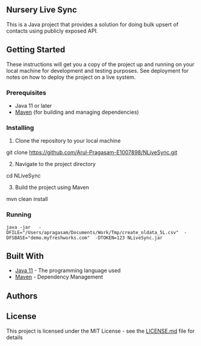 ## Nursery Live Sync
This is a Java project that provides a solution for doing bulk upsert of contacts using publicly exposed API.

## Getting Started

These instructions will get you a copy of the project up and running on your local machine for development and testing purposes. See deployment for notes on how to deploy the project on a live system.

### Prerequisites

- Java 11 or later
- [Maven](https://maven.apache.org/) (for building and managing dependencies)

### Installing

1. Clone the repository to your local machine

git clone https://github.com/Arul-Pragasam-E1007898/NLiveSync.git

2. Navigate to the project directory

cd NLiveSync

3. Build the project using Maven

mvn clean install

### Running

  `java -jar  
    -DFILE="/Users/apragasam/Documents/Work/Tmp/create_nldata_5L.csv" 
    -DFSBASE="demo.myfreshworks.com" 
    -DTOKEN=123 NLiveSync.jar`


## Built With

- [Java 11](https://www.oracle.com/java/technologies/javase-jdk11-downloads.html) - The programming language used
- [Maven](https://maven.apache.org/) - Dependency Management

## Authors


## License

This project is licensed under the MIT License - see the [LICENSE.md](LICENSE.md) file for details
